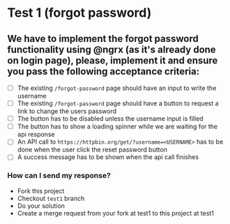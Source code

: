# Test 1 (forgot password)

## We have to implement the forgot password functionality using @ngrx (as it's already done on login page), please, implement it and ensure you pass the following acceptance criteria:

- [ ] The existing `/forgot-password` page should have an input to write the username
- [ ] The existing `/forgot-password` page should have a button to request a link to change the users password
- [ ] The button has to be disabled unless the username input is filled
- [ ] The button has to show a loading spinner while we are waiting for the api response
- [ ] An API call to `https://httpbin.org/get/?username=<USERNAME>` has to be done when the user click the reset password button
- [ ] A success message has to be shown when the api call finishes

### How can I send my response?
- Fork this project
- Checkout `test1` branch
- Do your solution
- Create a merge request from your fork at test1 to this project at test1
